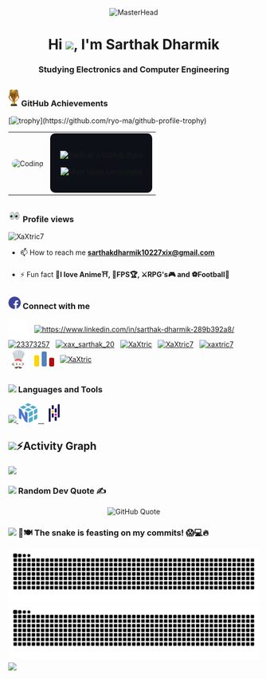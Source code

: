 <!-- MasterHead with GIF -->

<p align="center">
  <img src="https://images-wixmp-ed30a86b8c4ca887773594c2.wixmp.com/f/c83c004e-1370-4756-88e5-4071de797088/dgdq8br-09cc7ad6-a021-47a5-b0e0-917b12b0f7a7.gif?token=eyJ0eXAiOiJKV1QiLCJhbGciOiJIUzI1NiJ9.eyJzdWIiOiJ1cm46YXBwOjdlMGQxODg5ODIyNjQzNzNhNWYwZDQxNWVhMGQyNmUwIiwiaXNzIjoidXJuOmFwcDo3ZTBkMTg4OTgyMjY0MzczYTVmMGQ0MTVlYTBkMjZlMCIsIm9iaiI6W1t7InBhdGgiOiJcL2ZcL2M4M2MwMDRlLTEzNzAtNDc1Ni04OGU1LTQwNzFkZTc5NzA4OFwvZGdkcThici0wOWNjN2FkNi1hMDIxLTQ3YTUtYjBlMC05MTdiMTJiMGY3YTcuZ2lmIn1dXSwiYXVkIjpbInVybjpzZXJ2aWNlOmZpbGUuZG93bmxvYWQiXX0.tqRMtE-b2QiI2nnefNxSDMJvZCcYqFmq2ccg_Xfzqb8" alt="MasterHead" width="800"/>
</p>

<h1 align="center">Hi <img src="https://raw.githubusercontent.com/MartinHeinz/MartinHeinz/master/wave.gif" width="30px">, I'm Sarthak Dharmik</h1>
<h3 align="center">Studying Electronics and Computer Engineering</h3>

## <h3><img src="trophy.gif" width ="22"> GitHub Achievements </h3>

[![trophy](https://github-profile-trophy.vercel.app/?username=XaXtric7&theme=juicyfresh&rank=-?)](https://github.com/ryo-ma/github-profile-trophy)

<!-- Two-column layout for the GIF and stats -->
<table align="center">
  <tr>
    <td>
      <img align="center" alt="Coding" src="https://i.pinimg.com/originals/a6/50/b2/a650b23a1f94f4f19d5cf056735c9892.gif" 
       style="width: 100%; max-width: 400px; height: auto; border-radius: 10px; box-shadow: 0 4px 8px rgba(255, 255, 255, 0.1);">
    </td>
    <td>
      <!-- Adding background color to the stats -->
      <div align="center" style="background-color: #0d1117; padding: 20px; border-radius: 10px;">
    <p>
        <img align="center" width="100%" src="https://github-readme-stats.vercel.app/api?username=xaxtric7&show_icons=true&locale=en&border_radius=10&bg_color=0d1117&text_color=0cf574&title_color=00b3ff&icon_color=00b3ff" alt="Sarthak's GitHub Stats">
    </p>
    <p>
        <img align="center" width="90%" src="https://github-readme-stats.vercel.app/api/top-langs?username=xaxtric7&show_icons=true&locale=en&layout=compact&border_radius=10&bg_color=0d1117&text_color=0cf574&title_color=00b3ff&icon_color=0cf574" alt="Most Used Languages">
    </p>
</div>
    </td>
  </tr>
</table>

## <h3><img src="eyes.gif" width ="25"> Profile views </h3>

![XaXtric7](https://count.getloli.com/@XaXtric7?theme=booru-lewd&padding=5&offset=0&align=top&scale=1&pixelated=1&darkmode=0)

- 📫 How to reach me **sarthakdharmik10227xix@gmail.com**

- ⚡ Fun fact **🌸I love Anime⛩️, 🔫FPS🏆, ⚔️RPG's🎮 and ⚽Football🥅**

## <h3><img src="connect.gif" width ="25"><b> Connect with me</b></h3>

<p align="left">
<a href="https://x.com/xax_sarthak7" target="blank"><img align="center" src="twitter-x (1).svg" alt="@sarthakdharmik7" height="40" width="40" /></a>
&nbsp;
<a href="https://www.linkedin.com/in/sarthak-dharmik-289b392a8/" target="blank"><img align="center" src="https://raw.githubusercontent.com/rahuldkjain/github-profile-readme-generator/master/src/images/icons/Social/linked-in-alt.svg" alt="https://www.linkedin.com/in/sarthak-dharmik-289b392a8/" height="40" width="40" /></a>
&nbsp;
<a href="https://stackoverflow.com/users/23373257" target="blank"><img align="center" src="https://raw.githubusercontent.com/rahuldkjain/github-profile-readme-generator/master/src/images/icons/Social/stack-overflow.svg" alt="23373257" height="40" width="40" /></a>
&nbsp;
<a href="https://instagram.com/xax_sarthak_20" target="blank"><img align="center" src="https://raw.githubusercontent.com/rahuldkjain/github-profile-readme-generator/master/src/images/icons/Social/instagram.svg" alt="xax_sarthak_20" height="40" width="40" /></a>
&nbsp;
<a href="https://steamcommunity.com/profiles/76561199530278574/" target="blank"><img align="center" src="https://upload.wikimedia.org/wikipedia/commons/8/83/Steam_icon_logo.svg" alt="XaXtric" height="40" width="40" /></a>
&nbsp;
<a href="https://www.hackerrank.com/profile/XaXtric7" target="blank"><img align="center" src="https://raw.githubusercontent.com/rahuldkjain/github-profile-readme-generator/master/src/images/icons/Social/hackerrank.svg" alt="XaXtric7" height="40" width="40" /></a>
&nbsp;
<a href="https://www.leetcode.com/xaxtric7" target="blank"><img align="center" src="https://raw.githubusercontent.com/rahuldkjain/github-profile-readme-generator/master/src/images/icons/Social/leet-code.svg" alt="xaxtric7" height="40" width="40" /></a>
&nbsp;
<a href="https://www.codechef.com/users/xax_sarthak7" target="blank"><img align="center" src="/codechef svg.svg" alt="xax_sarthak7" height="43" width="40" /></a>
&nbsp;
<a href="https://codeforces.com/profile/xaxtric7" target="blank"><img align="center" src="/codeforces svg.svg" alt="xaxtric7" height="40" width="40" /></a>
&nbsp;
<a href="https://www.hoyolab.com/accountCenter/postList?id=105807167" target="blank"><img align="center" src="https://cdn2.steamgriddb.com/icon_thumb/ac4e7a4f341e7281b0f6f274f9ec3905.png" alt="XaXtric" height="40" width="40" /></a>
&nbsp;

</p>

## <h3><img src="https://media2.giphy.com/media/QssGEmpkyEOhBCb7e1/giphy.gif?cid=ecf05e47a0n3gi1bfqntqmob8g9aid1oyj2wr3ds3mg700bl&rid=giphy.gif" width ="25"><b> Languages and Tools </b> </h3>

<p align="left">
  <a href="https://skillicons.dev">
    <img src="https://skillicons.dev/icons?i=c,cpp,html,css,bootstrap,js,ts,mongodb,express,react,nodejs,nextjs,mysql,tailwind,py,dart,figma,git,github,opencv,qt,postman,visualstudio,vscode,latex" />
    <img src="NumPy.svg" height="40" width="40">
    &nbsp;
    <img src="Pandas.svg" height="40" width="40">
  </a>
</p>

## <img src="https://media.giphy.com/media/iY8CRBdQXODJSCERIr/giphy.gif" width="35"><b>⚡Activity Graph </b>

<img align="center" src="https://github-readme-activity-graph-flax.vercel.app//graph?username=XaXtric7&theme=react-dark"/>

<h3><img src="https://media1.giphy.com/media/v1.Y2lkPTc5MGI3NjExeHFmMWdrcWh1ZHY0ajRqbDFvcGx6M3Q3Yjh6d3d4b3ZzZTVvZm1oeCZlcD12MV9pbnRlcm5hbF9naWZfYnlfaWQmY3Q9cw/Hbl5Km2yeGo7UlTb8Q/giphy.gif" width ="35"> Random Dev Quote ✍️</h3>

<div align="center">
    <img src="https://quotes-github-readme.vercel.app/api?type=horizontal&theme=catppuccin_mocha" alt="GitHub Quote">
</div>

<h3><img src="https://media4.giphy.com/media/v1.Y2lkPTc5MGI3NjExeWdtaWlib3pramV5MXplaWVibXExaGF3d3NreDNrb3pkcTJvZDIyNyZlcD12MV9pbnRlcm5hbF9naWZfYnlfaWQmY3Q9cw/qMvgLf5HP1wPG8odE5/giphy.gif" width ="35"> 🐍🍽️ The snake is feasting on my commits! 😱💻🔥</h3>

![github contribution grid snake animation](https://raw.githubusercontent.com/XaXtric7/XaXtric7/output/github-contribution-grid-snake-dark.svg#gh-dark-mode-only)
![github contribution grid snake animation](https://raw.githubusercontent.com/XaXtric7/XaXtric7/output/github-contribution-grid-snake.svg#gh-light-mode-only)
<img align="center" src="https://camo.githubusercontent.com/ff1d4eb768b74fa335491dd8a7e87d95017665c1570e5a8828fddfdb728da450/68747470733a2f2f63617073756c652d72656e6465722e76657263656c2e6170702f6170693f747970653d776176696e6726636f6c6f723d6772616469656e74266865696768743d3130302673656374696f6e3d666f6f746572"/>
